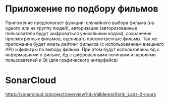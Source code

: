 # Приложение по подбору фильмов
Приложение предполагает функции: случайного выбора фильма (на одного или на группу людей), авторизации (авторизованные пользователи будут шифроваться уникальным кодом), сохранение просмотренных фильмов,
оценивать просмотренные фильмы. Так же приложение будет иметь рейтинг фильмов (с использованием внешнего API) и фильтры по выбору фильма.
При этом будут использованы: бд с информациями о фильме, бд с шифрованными логинами и паролями пользователей и Qt (для графического интерфейса)
# SonarCloud
https://sonarcloud.io/project/overview?id=ValldemarXorin_Labs-2-cours
